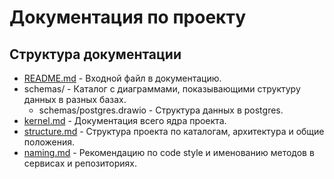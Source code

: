 # Документация по проекту

## Структура документации

- [README.md](./README.md) - Входной файл в документацию.
- schemas/ - Каталог с диаграммами, показывающими структуру данных в разных базах.
    - schemas/postgres.drawio - Структура данных в postgres.
- [kernel.md](./kernel.md) - Документация всего ядра проекта.
- [structure.md](./structure.md) - Структура проекта по каталогам, архитектура и общие положения.
- [naming.md](./naming.md) - Рекомендацию по code style и именованию методов в сервисах и репозиториях.
